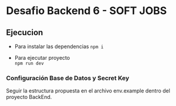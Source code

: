 # Desafio Backend 6 - SOFT JOBS

## Ejecucion

- Para instalar las dependencias
    ```npm i```

- Para ejecutar proyecto    
    ```npm run dev```


### Configuración Base de Datos y Secret Key
 
Seguir la estructura propuesta en el archivo env.example dentro del proyecto BackEnd.